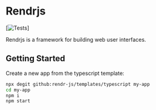 # Rendrjs
[![Tests](https://github.com/rendr-js/rendrjs/actions/workflows/main.yml/badge.svg)]

Rendrjs is a framework for building web user interfaces.


## Getting Started

Create a new app from the typescript template:
```bash
npx degit github:rendr-js/templates/typescript my-app
cd my-app
npm i
npm start
```
